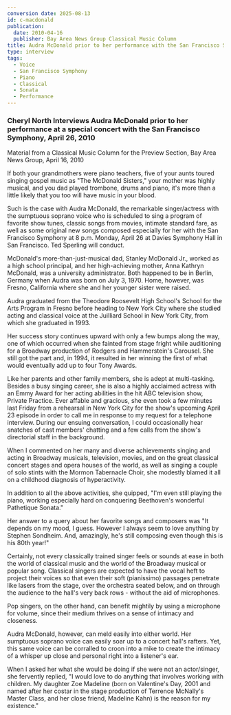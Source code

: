```yaml
---
conversion date: 2025-08-13
id: c-macdonald
publication:
  date: 2010-04-16
  publisher: Bay Area News Group Classical Music Column
title: Audra McDonald prior to her performance with the San Francisco Symphony, April 26, 2010
type: interview
tags:
  - Voice
  - San Francisco Symphony
  - Piano
  - Classical
  - Sonata
  - Performance
---
```


### **Cheryl North Interviews Audra McDonald prior to her performance at a special concert with the San Francisco Symphony, April 26, 2010**

Material from a Classical Music Column for the Preview Section, Bay Area News Group, April 16, 2010

If both your grandmothers were piano teachers, five of your aunts toured singing gospel music as "The McDonald Sisters," your mother was highly musical, and you dad played trombone, drums and piano, it's more than a little likely that you too will have music in your blood.

Such is the case with Audra McDonald, the remarkable singer/actress with the sumptuous soprano voice who is scheduled to sing a program of favorite show tunes, classic songs from movies, intimate standard fare, as well as some original new songs composed especially for her with the San Francisco Symphony at 8 p.m. Monday, April 26 at Davies Symphony Hall in San Francisco. Ted Sperling will conduct.

McDonald's more-than-just-musical dad, Stanley McDonald Jr., worked as a high school principal, and her high-achieving mother, Anna Kathryn McDonald, was a university administrator. Both happened to be in Berlin, Germany when Audra was born on July 3, 1970. Home, however, was Fresno, California where she and her younger sister were raised.

Audra graduated from the Theodore Roosevelt High School's School for the Arts Program in Fresno before heading to New York City where she studied acting and classical voice at the Juilliard School in New York City, from which she graduated in 1993.

Her success story continues upward with only a few bumps along the way, one of which occurred when she fainted from stage fright while auditioning for a Broadway production of Rodgers and Hammerstein's Carousel. She still got the part and, in 1994, it resulted in her winning the first of what would eventually add up to four Tony Awards.

Like her parents and other family members, she is adept at multi-tasking. Besides a busy singing career, she is also a highly acclaimed actress with an Emmy Award for her acting abilities in the hit ABC television show, Private Practice. Ever affable and gracious, she even took a few minutes last Friday from a rehearsal in New York City for the show's upcoming April 23 episode in order to call me in response to my request for a telephone interview. During our ensuing conversation, I could occasionally hear snatches of cast members' chatting and a few calls from the show's directorial staff in the background.

When I commented on her many and diverse achievements singing and acting in Broadway musicals, television, movies, and on the great classical concert stages and opera houses of the world, as well as singing a couple of solo stints with the Mormon Tabernacle Choir, she modestly blamed it all on a childhood diagnosis of hyperactivity.

In addition to all the above activities, she quipped, "I'm even still playing the piano, working especially hard on conquering Beethoven's wonderful Pathetique Sonata."

Her answer to a query about her favorite songs and composers was "It depends on my mood, I guess. However I always seem to love anything by Stephen Sondheim. And, amazingly, he's still composing even though this is his 80th year!"

Certainly, not every classically trained singer feels or sounds at ease in both the world of classical music and the world of the Broadway musical or popular song. Classical singers are expected to have the vocal heft to project their voices so that even their soft (pianissimo) passages penetrate like lasers from the stage, over the orchestra seated below, and on through the audience to the hall's very back rows - without the aid of microphones.

Pop singers, on the other hand, can benefit mightily by using a microphone for volume, since their medium thrives on a sense of intimacy and closeness.

Audra McDonald, however, can meld easily into either world. Her sumptuous soprano voice can easily soar up to a concert hall's rafters. Yet, this same voice can be corralled to croon into a mike to create the intimacy of a whisper up close and personal right into a listener's ear.

When I asked her what she would be doing if she were not an actor/singer, she fervently replied, "I would love to do anything that involves working with children. My daughter Zoe Madeline (born on Valentine's Day, 2001 and named after her costar in the stage production of Terrence McNally's Master Class, and her close friend, Madeline Kahn) is the reason for my existence."
